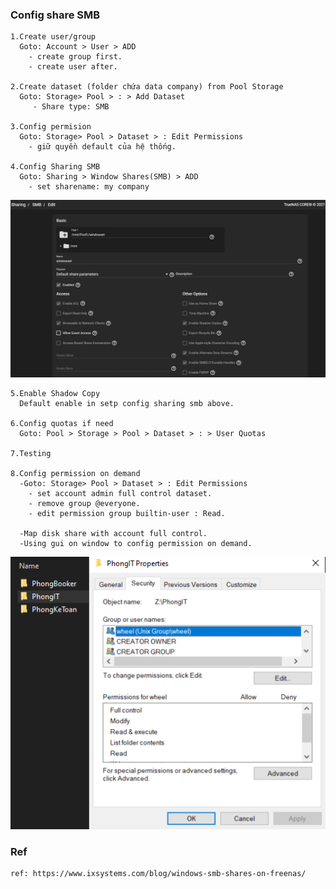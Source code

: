 ### Config share SMB    
    1.Create user/group
      Goto: Account > User > ADD
        - create group first.
        - create user after.

    2.Create dataset (folder chứa data company) from Pool Storage
      Goto: Storage> Pool > : > Add Dataset
         - Share type: SMB  

    3.Config permision
      Goto: Storage> Pool > Dataset > : Edit Permissions
        - giữ quyền default của hệ thống.    

    4.Config Sharing SMB
      Goto: Sharing > Window Shares(SMB) > ADD
        - set sharename: my company
  <p align="center"><img src="https://github.com/hieunt84/play-truenas/blob/master/images/sharing-smb.PNG" /></p>

    5.Enable Shadow Copy
      Default enable in setp config sharing smb above.  
        
    6.Config quotas if need
      Goto: Pool > Storage > Pool > Dataset > : > User Quotas
    
    7.Testing

    8.Config permission on demand
      -Goto: Storage> Pool > Dataset > : Edit Permissions
        - set account admin full control dataset.     
        - remove group @everyone.
        - edit permission group builtin-user : Read.

      -Map disk share with account full control.
      -Using gui on window to config permission on demand.
  <p align="center"><img src="https://github.com/hieunt84/play-truenas/blob/master/images/config-permission.PNG" /></p>

### Ref
    ref: https://www.ixsystems.com/blog/windows-smb-shares-on-freenas/